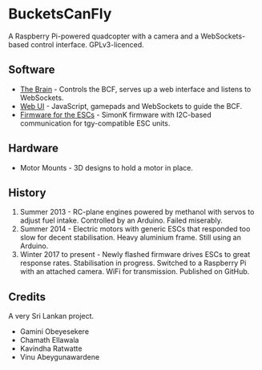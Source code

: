 # BucketsCanFly
A Raspberry Pi-powered quadcopter with a camera and a WebSockets-based control interface. GPLv3-licenced.

## Software
* [The Brain](https://github.com/cie6868/BCF_Brain) - Controls the BCF, serves up a web interface and listens to WebSockets.
* [Web UI](https://github.com/cie6868/BCF_WebControlUI) - JavaScript, gamepads and WebSockets to guide the BCF.
* [Firmware for the ESCs](https://github.com/cie6868/Neewer-I2C-bluerobotics-tgy) - SimonK firmware with I2C-based communication for tgy-compatible ESC units.

## Hardware
* Motor Mounts - 3D designs to hold a motor in place.

## History
1. Summer 2013 - RC-plane engines powered by methanol with servos to adjust fuel intake. Controlled by an Arduino. Failed miserably.
2. Summer 2014 - Electric motors with generic ESCs that responded too slow for decent stabilisation. Heavy aluminium frame. Still using an Arduino.
3. Winter 2017 to present - Newly flashed firmware drives ESCs to great response rates. Stabilisation in progress. Switched to a Raspberry Pi with an attached camera. WiFi for transmission. Published on GitHub.

## Credits
A very Sri Lankan project.
* Gamini Obeyesekere
* Chamath Ellawala
* Kavindha Ratwatte
* Vinu Abeygunawardene
